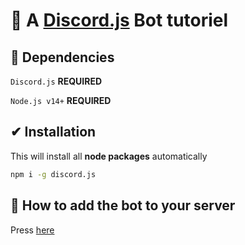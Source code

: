 # 🤖 A [Discord.js] Bot tutoriel

## 🏴 Dependencies

`Discord.js` **REQUIRED**

`Node.js v14+` **REQUIRED**

## ✔ Installation

This will install all **node packages** automatically

```bash
npm i -g discord.js
```

## 📄 How to add the bot to your server

Press [here]

[discord.js]: https://discord.js.org/#/
[here]: https://discord.com/api/oauth2/authorize?client_id=930799047810355210&permissions=8&scope=bot
